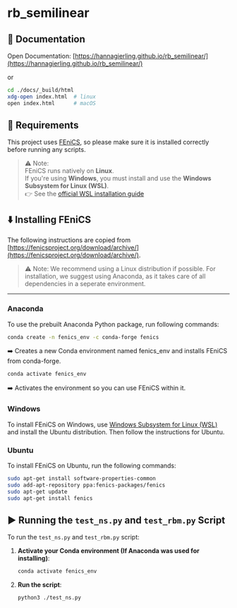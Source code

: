 # rb_semilinear

## 📘 Documentation

Open Documentation: [https://hannagierling.github.io/rb_semilinear/](https://hannagierling.github.io/rb_semilinear/)

or

 ```bash
 cd ./docs/_build/html
 xdg-open index.html  # linux
 open index.html      # macOS
 ```

## 🔧 Requirements

This project uses [FEniCS](https://fenicsproject.org/), so please make sure it is installed correctly before running any scripts.

> ⚠️ Note:  
> FEniCS runs natively on **Linux**.  
> If you're using **Windows**, you must install and use the **Windows Subsystem for Linux (WSL)**.  
> 👉 See the [official WSL installation guide](https://docs.microsoft.com/en-us/windows/wsl/install)


## ⬇️ Installing FEniCS
The following instructions are copied from [https://fenicsproject.org/download/archive/](https://fenicsproject.org/download/archive/).

> ⚠️ Note: 
> We recommend using a Linux distribution if possible. 
> For installation, we suggest using Anaconda, as it takes care of all dependencies
    in a seperate environment.
---

### Anaconda
To use the prebuilt Anaconda Python package, run following commands:

```bash
conda create -n fenics_env -c conda-forge fenics
```
➡️ Creates a new Conda environment named fenics_env and installs FEniCS from conda-forge.
```bash
conda activate fenics_env
```
➡️ Activates the environment so you can use FEniCS within it.

### Windows
To install FEniCS on Windows, use [Windows Subsystem for Linux (WSL)](https://learn.microsoft.com/en-us/windows/wsl/install) and install the Ubuntu distribution. Then follow the instructions 
for Ubuntu.

### Ubuntu 
To install FEniCS on Ubuntu, run the following commands:

```bash
sudo apt-get install software-properties-common
sudo add-apt-repository ppa:fenics-packages/fenics
sudo apt-get update
sudo apt-get install fenics
```

## ▶️  Running the `test_ns.py` and `test_rbm.py` Script

To run the `test_ns.py` and `test_rbm.py` script:

1. **Activate your Conda environment (If Anaconda was used for installing)**:

    ```bash
    conda activate fenics_env
    ```

2. **Run the script**:

    ```bash
    python3 ./test_ns.py
    ```

